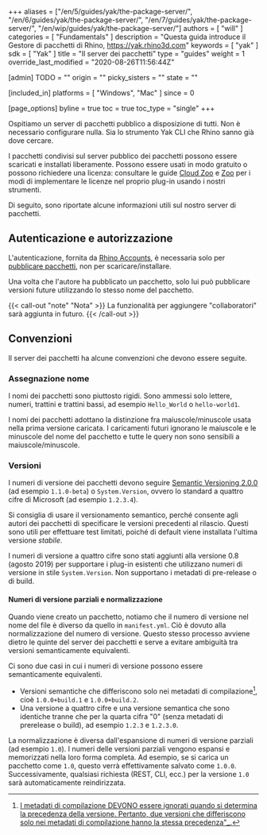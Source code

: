+++
aliases = ["/en/5/guides/yak/the-package-server/", "/en/6/guides/yak/the-package-server/", "/en/7/guides/yak/the-package-server/", "/en/wip/guides/yak/the-package-server/"]
authors = [ "will" ]
categories = [ "Fundamentals" ]
description = "Questa guida introduce il Gestore di pacchetti di Rhino, https://yak.rhino3d.com"
keywords = [ "yak" ]
sdk = [ "Yak" ]
title = "Il server dei pacchetti"
type = "guides"
weight = 1
override_last_modified = "2020-08-26T11:56:44Z"

[admin]
TODO = ""
origin = ""
picky_sisters = ""
state = ""

[included_in]
platforms = [ "Windows", "Mac" ]
since = 0

[page_options]
byline = true
toc = true
toc_type = "single"
+++

Ospitiamo un server di pacchetti pubblico a disposizione di tutti. Non è necessario configurare nulla. Sia lo strumento Yak CLI che Rhino sanno già dove cercare.

I pacchetti condivisi sul server pubblico dei pacchetti possono essere scaricati e installati liberamente. Possono essere usati in modo gratuito o possono richiedere una licenza: consultare le guide [Cloud Zoo](/guides/rhinocommon/cloudzoo/cloudzoo-overview/) e [Zoo](/guides/rhinocommon/rhinocommon-zoo-plugins/) per i modi di implementare le licenze nel proprio plug-in usando i nostri strumenti.

Di seguito, sono riportate alcune informazioni utili sul nostro server di pacchetti.

## Autenticazione e autorizzazione

L'autenticazione, fornita da [Rhino Accounts](https://accounts.rhino3d.com), è necessaria solo per [pubblicare pacchetti](../pushing-a-package-to-the-server), non per scaricare/installare.

Una volta che l'autore ha pubblicato un pacchetto, solo lui può pubblicare versioni future utilizzando lo stesso nome del pacchetto.

{{< call-out "note" "Nota" >}}
La funzionalità per aggiungere "collaboratori" sarà aggiunta in futuro.
{{< /call-out >}}

## Convenzioni

Il server dei pacchetti ha alcune convenzioni che devono essere seguite.

### Assegnazione nome

I nomi dei pacchetti sono piuttosto rigidi. Sono ammessi solo lettere, numeri, trattini e trattini bassi, ad esempio `Hello_World` o `hello-world1`.

I nomi dei pacchetti adottano la distinzione fra maiuscole/minuscole usata nella prima versione caricata. I caricamenti futuri ignorano le maiuscole e le minuscole del nome del pacchetto e tutte le query non sono sensibili a maiuscole/minuscole.

### Versioni

I numeri di versione dei pacchetti devono seguire [Semantic Versioning 2.0.0](http://semver.org/spec/v2.0.0.html) (ad esempio `1.1.0-beta`) o `System.Version`, ovvero lo standard a quattro cifre di Microsoft (ad esempio `1.2.3.4`).

Si consiglia di usare il versionamento semantico, perché consente agli autori dei pacchetti di specificare le versioni precedenti al rilascio. Questi sono utili per effettuare test limitati, poiché di default viene installata l'ultima versione _stabile_.

I numeri di versione a quattro cifre sono stati aggiunti alla versione 0.8 (agosto 2019) per supportare i plug-in esistenti che utilizzano numeri di versione in stile `System.Version`. Non supportano i metadati di pre-release o di build.

#### Numeri di versione parziali e normalizzazione

Quando viene creato un pacchetto, notiamo che il numero di versione nel nome del file è diverso da quello in `manifest.yml`. Ciò è dovuto alla normalizzazione del numero di versione. Questo stesso processo avviene dietro le quinte del server dei pacchetti e serve a evitare ambiguità tra versioni semanticamente equivalenti.

Ci sono due casi in cui i numeri di versione possono essere semanticamente equivalenti.

* Versioni semantiche che differiscono solo nei metadati di compilazione[^1], cioè `1.0.0+build.1` e `1.0.0+build.2`.
* Una versione a quattro cifre e una versione semantica che sono identiche tranne che per la quarta cifra "0" (senza metadati di prerelease o build), ad esempio `1.2.3` e `1.2.3.0`.

La normalizzazione è diversa dall'espansione di numeri di versione parziali (ad esempio `1.0`). I numeri delle versioni parziali vengono espansi e memorizzati nella loro forma completa. Ad esempio, se si carica un pacchetto come `1.0`, questo verrà effettivamente salvato come `1.0.0`. Successivamente, qualsiasi richiesta (REST, CLI, ecc.) per la versione `1.0` sarà automaticamente reindirizzata.

[^1]: [I metadati di compilazione DEVONO essere ignorati quando si determina la precedenza della versione. Pertanto, due versioni che differiscono solo nei metadati di compilazione hanno la stessa precedenza"_.](https://semver.org/#spec-item-10)